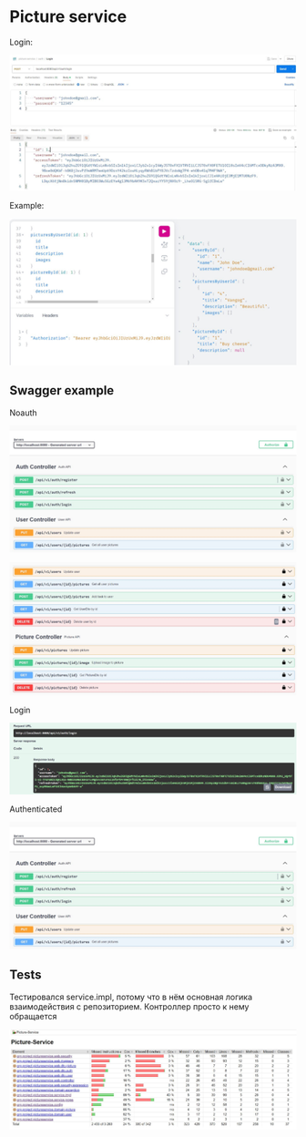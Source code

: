 # Picture service

Login:

![Postman get token](docs/login.JPG)

Example:

![GraphQL query with auth](docs/graphql-req-auth.JPG)

## Swagger example

Noauth

![Swagger with noauth](docs/swagger-noauth.JPG)

![Swagger with noauth](docs/swagger-more.JPG)

Login

![Swagger login](docs/swagger-login.JPG)

Authenticated

![Swagger with auth](docs/swagger-noauth.JPG)

## Tests

Тестировался service.impl, потому что в нём основная логика взаимодействия с репозиторием.
Контроллер просто к нему обращается

![Swagger with auth](docs/jacoco.JPG)

